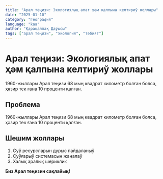 ```yaml
---
title: "Арал теңизи: Экологиялық апат ҳәм қалпына келтириў жоллары"
date: "2025-01-10"
category: "География"
language: "kaa"
author: "Қарақалпақ Даўысы"
tags: ["арал теңизи", "экология", "тәбият"]
---
```


# Арал теңизи: Экологиялық апат ҳәм қалпына келтириў жоллары

1960-жыллары Арал теңизи 68 мың квадрат километр болған болса, ҳәзир тек ғана 10 проценти қалған.
## Проблема

1960-жыллары Арал теңизи 68 мың квадрат километр болған болса, ҳәзир тек ғана 10 проценти қалған.
## Шешим жоллары

1. Суў ресурсларын дурыс пайдаланыў
2. Суўғарыў системасын жаңалаў  
3. Халық аралық шериклик

**Биз Арал теңизин сақлайық!**

